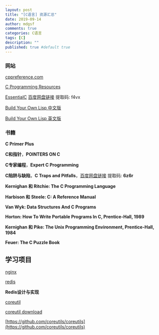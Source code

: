 ```yaml
---
layout: post
title: "[C语言] 资源汇总"
date: 2019-09-14
author: mdgsf
comments: true
categories: C语言
tags: [C]
description: ""
published: true #default true
---
```


### 网站

[cppreference.com](https://en.cppreference.com/w/c)

[C Programming Resources](http://www.isthe.com/chongo/tech/comp/c/index.html)

[EssentialC](cslibrary.stanford.edu/101/EssentialC.pdf) [百度网盘链接](https://pan.baidu.com/s/1G85hkXQ8kifkmuwyJqDUdw) 提取码: f4vx

[Build Your Own Lisp 中文版](https://ksco.gitbooks.io/build-your-own-lisp/)

[Build Your Own Lisp 英文版](http://www.buildyourownlisp.com/contents)

### 书籍

**C Primer Plus**

**C和指针**，**POINTERS ON C**

**C专家编程**，**Expert C Programming**

**C陷阱与缺陷**，**C Traps and Pitfalls**，[百度网盘链接](https://pan.baidu.com/s/13VY51_t7jqCt3GcnMc9ubA) 提取码: **6z6r**

**Kernighan 和 Ritchie: The C Programming Language**

**Harbison 和 Steele: C: A Reference Manual**

**Van Wyk: Data Structures And C Programs**

**Horton: How To Write Portable Programs In C, Prentice-Hall, 1989**

**Kernighan 和 Pike: The Unix Programming Environment, Prentice-Hall, 1984**

**Feuer: The C Puzzle Book**

## 学习项目

[nginx](nginx.org)

[redis](https://github.com/antirez/redis)

**Redis设计与实现**

[coreutil](https://www.gnu.org/software/coreutils/coreutils.html)

[coreutil download](https://ftp.gnu.org/gnu/coreutils/)

[https://github.com/coreutils/coreutils](https://github.com/coreutils/coreutils)

